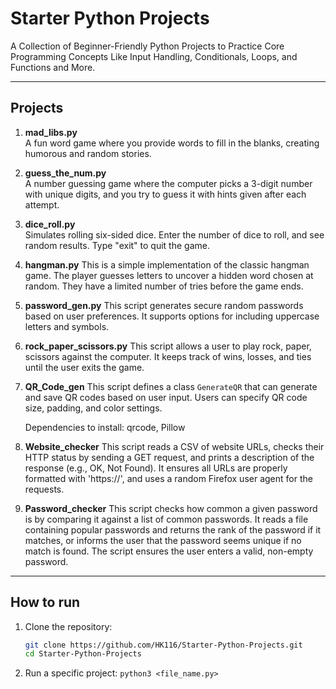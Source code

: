 # Starter Python Projects

A Collection of Beginner-Friendly Python Projects to Practice Core Programming Concepts Like Input Handling, Conditionals, Loops, and Functions and More.

---

## Projects

1. **mad_libs.py**  
   A fun word game where you provide words to fill in the blanks, creating humorous and random stories.

2. **guess_the_num.py**  
   A number guessing game where the computer picks a 3-digit number with unique digits, and you try to guess it with hints given after each attempt.

3. **dice_roll.py**  
   Simulates rolling six-sided dice. Enter the number of dice to roll, and see random results. Type "exit" to quit the game.

4. **hangman.py**
   This is a simple implementation of the classic hangman game. The player guesses letters to uncover a hidden word chosen at random. They have a limited number of tries before the game ends.

5. **password_gen.py**
   This script generates secure random passwords based on user preferences. It supports options for including uppercase letters and symbols.

6. **rock_paper_scissors.py**
   This script allows a user to play rock, paper, scissors against the computer. It keeps track of wins, losses, and ties until the user exits the game.

7. **QR_Code_gen**
   This script defines a class `GenerateQR` that can generate and save QR codes based on user input. Users can specify QR code size, padding, and color settings.

   Dependencies to install: qrcode, Pillow

8. **Website_checker**
   This script reads a CSV of website URLs, checks their HTTP status by sending a GET request, and prints a description of the response (e.g., OK, Not Found). It ensures all URLs are properly formatted with 'https://', and uses a random Firefox user agent for the requests.

9. **Password_checker**
   This script checks how common a given password is by comparing it against a list of common passwords. It reads a file containing popular passwords and returns the rank of the password if it matches, or informs the user that the password seems unique if no match is found. The script ensures the user enters a valid, non-empty password.

---

## How to run

1. Clone the repository:
   ```bash
   git clone https://github.com/HK116/Starter-Python-Projects.git
   cd Starter-Python-Projects
2. Run a specific project:
  ```python3 <file_name.py>```
